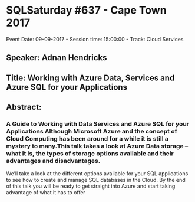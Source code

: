 # SQLSaturday #637 - Cape Town 2017
Event Date: 09-09-2017 - Session time: 15:00:00 - Track: Cloud Services
## Speaker: Adnan Hendricks
## Title: Working with Azure Data, Services and Azure SQL for your Applications
## Abstract:
### A Guide to Working with Data Services and Azure SQL for your Applications Although Microsoft Azure and the concept of Cloud Computing has been around for a while it is still a mystery to many.This talk takes a look at Azure Data storage – what it is, the types of storage options available and their advantages and disadvantages. 
 We’ll take a look at the different options available for your SQL applications to see how to create and manage SQL databases in the Cloud. By the end of this talk you will be ready to get straight into Azure and start taking advantage of what it has to offer
